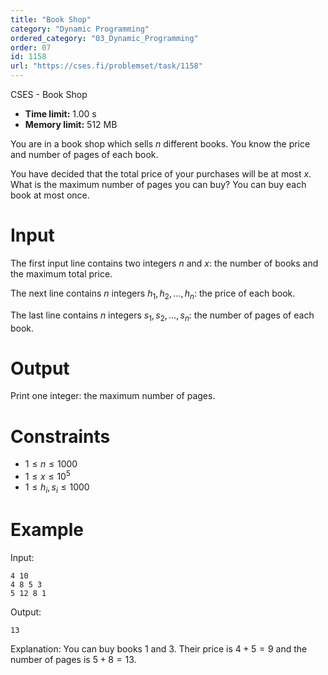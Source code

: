 ```yaml
---
title: "Book Shop"
category: "Dynamic Programming"
ordered_category: "03_Dynamic_Programming"
order: 07
id: 1158
url: "https://cses.fi/problemset/task/1158"
---
```


CSES - Book Shop

  * **Time limit:** 1.00 s
  * **Memory limit:** 512 MB

You are in a book shop which sells $n$ different books. You know the price and
number of pages of each book.

You have decided that the total price of your purchases will be at most $x$.
What is the maximum number of pages you can buy? You can buy each book at most
once.

# Input

The first input line contains two integers $n$ and $x$: the number of books
and the maximum total price.

The next line contains $n$ integers $h_1,h_2,\ldots,h_n$: the price of each
book.

The last line contains $n$ integers $s_1,s_2,\ldots,s_n$: the number of pages
of each book.

# Output

Print one integer: the maximum number of pages.

# Constraints

  * $1 \le n \le 1000$
  * $1 \le x \le 10^5$
  * $1 \le h_i, s_i \le 1000$

# Example

Input:

    
    
    4 10
    4 8 5 3
    5 12 8 1
    

Output:

    
    
    13
    

Explanation: You can buy books 1 and 3. Their price is $4+5=9$ and the number
of pages is $5+8=13$.

